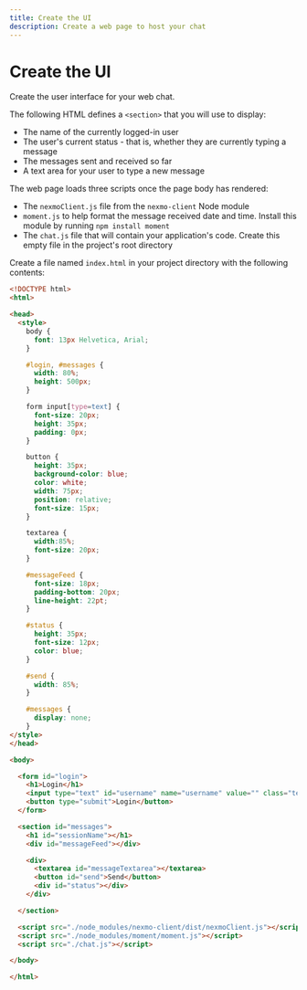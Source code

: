 ```yaml
---
title: Create the UI
description: Create a web page to host your chat
---
```


# Create the UI

Create the user interface for your web chat.

The following HTML defines a `<section>` that you will use to display:

* The name of the currently logged-in user
* The user's current status - that is, whether they are currently typing a message
* The messages sent and received so far
* A text area for your user to type a new message

The web page loads three scripts once the page body has rendered:

* The `nexmoClient.js` file from the `nexmo-client` Node module
* `moment.js` to help format the message received date and time. Install this module by running `npm install moment`
* The `chat.js` file that will contain your application's code. Create this empty file in the project's root directory

Create a file named `index.html` in your project directory with the following contents:

```html
<!DOCTYPE html>
<html>

<head>
  <style>
    body {
      font: 13px Helvetica, Arial;
    }

    #login, #messages {
      width: 80%;
      height: 500px;
    }

    form input[type=text] {
      font-size: 20px;
      height: 35px;
      padding: 0px;
    }

    button {
      height: 35px;
      background-color: blue;
      color: white;
      width: 75px;
      position: relative;
      font-size: 15px;
    }

    textarea {
      width:85%;
      font-size: 20px;
    }

    #messageFeed {
      font-size: 18px;
      padding-bottom: 20px;
      line-height: 22pt;
    }

    #status {
      height: 35px;
      font-size: 12px;
      color: blue;
    }

    #send {
      width: 85%;
    }

    #messages {
      display: none;
    }
</style>
</head>

<body>

  <form id="login">
    <h1>Login</h1>
    <input type="text" id="username" name="username" value="" class="textbox">
    <button type="submit">Login</button>
  </form>

  <section id="messages">
    <h1 id="sessionName"></h1>
    <div id="messageFeed"></div>

    <div>
      <textarea id="messageTextarea"></textarea>
      <button id="send">Send</button>
      <div id="status"></div>
    </div>

  </section>

  <script src="./node_modules/nexmo-client/dist/nexmoClient.js"></script>
  <script src="./node_modules/moment/moment.js"></script>
  <script src="./chat.js"></script>

</body>

</html>
```
